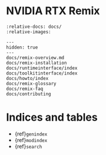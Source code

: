 # NVIDIA RTX Remix

```{include} ./docs/remix-overview.md
:relative-docs: docs/
:relative-images:
```

```{toctree}
---
hidden: true
---
docs/remix-overview.md
docs/remix-installation
docs/runtimeinterface/index
docs/toolkitinterface/index
docs/howto/index
docs/remix-glossary
docs/remix-faq
docs/contributing
```

# Indices and tables

* {ref}`genindex`
* {ref}`modindex`
* {ref}`search`
